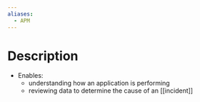 ```yaml
---
aliases:
  - APM
---
```

# Description
- Enables:
	- understanding how an application is performing
	- reviewing data to determine the cause of an [[incident]]